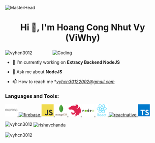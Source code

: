 ![MasterHead](https://media.geeksforgeeks.org/wp-content/cdn-uploads/20220513123024/ExpressJS-vs-NestJS-5-Differences-That-You-Should-Know.gif)
<h1 align="center">Hi 👋, I'm Hoang Cong Nhut Vy (ViWhy)</h1>
<h3 align="center"></h3>
<img align="right" alt="Coding" width="350" src="https://firebasestorage.googleapis.com/v0/b/nestjstest-9f759.appspot.com/o/Lucky.gif?alt=media&token=3661bb67-1ca2-439c-8c12-9854ef793b35">


<p align="left"> <img src="https://komarev.com/ghpvc/?username=vyhcn3012&label=Profile%20views&color=0e75b6&style=flat" alt="vyhcn3012" /> </p>

- 🔭 I’m currently working on **Extracy Backend NodeJS**

- 💬 Ask me about **NodeJS**

- 📫 How to reach me **vyhcn30122002@gmail.com*

<h3 align="left">Languages and Tools:</h3>
<p align="left"> <a href="https://expressjs.com" target="_blank" rel="noreferrer"> <img src="https://raw.githubusercontent.com/devicons/devicon/master/icons/express/express-original-wordmark.svg" alt="express" width="40" height="40"/> </a> <a href="https://firebase.google.com/" target="_blank" rel="noreferrer"> <img src="https://www.vectorlogo.zone/logos/firebase/firebase-icon.svg" alt="firebase" width="40" height="40"/> </a> <a href="https://developer.mozilla.org/en-US/docs/Web/JavaScript" target="_blank" rel="noreferrer"> <img src="https://raw.githubusercontent.com/devicons/devicon/master/icons/javascript/javascript-original.svg" alt="javascript" width="40" height="40"/> </a> <a href="https://www.mongodb.com/" target="_blank" rel="noreferrer"> <img src="https://raw.githubusercontent.com/devicons/devicon/master/icons/mongodb/mongodb-original-wordmark.svg" alt="mongodb" width="40" height="40"/> </a> <a href="https://nestjs.com/" target="_blank" rel="noreferrer"> <img src="https://raw.githubusercontent.com/devicons/devicon/master/icons/nestjs/nestjs-plain.svg" alt="nestjs" width="40" height="40"/> </a> <a href="https://nodejs.org" target="_blank" rel="noreferrer"> <img src="https://raw.githubusercontent.com/devicons/devicon/master/icons/nodejs/nodejs-original-wordmark.svg" alt="nodejs" width="40" height="40"/> </a> <a href="https://reactjs.org/" target="_blank" rel="noreferrer"> <img src="https://raw.githubusercontent.com/devicons/devicon/master/icons/react/react-original-wordmark.svg" alt="react" width="40" height="40"/> </a> <a href="https://reactnative.dev/" target="_blank" rel="noreferrer"> <img src="https://reactnative.dev/img/header_logo.svg" alt="reactnative" width="40" height="40"/> </a> <a href="https://www.typescriptlang.org/" target="_blank" rel="noreferrer"> <img src="https://raw.githubusercontent.com/devicons/devicon/master/icons/typescript/typescript-original.svg" alt="typescript" width="40" height="40"/> </a> </p>

<p><img align="left" src="https://github-readme-stats.vercel.app/api/top-langs?username=vyhcn3012&show_icons=true&locale=en&layout=compact&theme=tokyonight" alt="vyhcn3012" /></p>

<p>&nbsp;<img align="center" src="https://github-readme-stats.vercel.app/api?username=vyhcn3012&show_icons=true&locale=en&theme=tokyonight" alt="rishavchanda" /></p>

<p><img align="center" src="https://github-readme-streak-stats.herokuapp.com/?user=vyhcn3012&&theme=tokyonight" alt="vyhcn3012" /></p>
